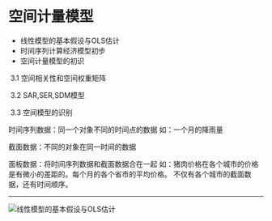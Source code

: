 # 空间计量模型

- 线性模型的基本假设与OLS估计
- 时间序列计算经济模型初步
- 空间计量模型的初识

​              3.1 空间相关性和空间权重矩阵

​              3.2 SAR,SER,SDM模型

​              3.3 空间模型的识别

时间序列数据：同一个对象不同的时间点的数据  如：一个月的降雨量

截面数据：不同的对象在同一时间的数据

面板数据：将时间序列数据和截面数据合在一起   如：猪肉价格在各个城市的价格是有微小的差距的。每个月的各个省市的平均价格。 不仅有各个城市的截面数据，还有时间顺序。

***

![线性模型的基本假设与OLS估计]()      